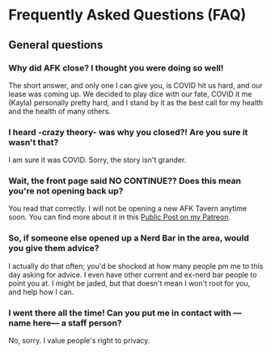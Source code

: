 # Frequently Asked Questions (FAQ)

## General questions

### Why did AFK close? I thought you were doing so well!
The short answer, and only one I can give you, is COVID hit us hard, and our lease was coming up. We decided to play dice with our fate, COVID it me (Kayla) personally pretty hard, and I stand by it as the best call for my health and the health of many others. 

### I heard **-crazy theory-** was why you closed?! Are you sure it wasn't that?
I am sure it was COVID. Sorry, the story isn't grander.

### Wait, the front page said NO CONTINUE?? Does this mean you're not opening back up?
You read that correctly. I will not be opening a new AFK Tavern anytime soon. You can find more about it in this [Public Post on my Patreon](https://www.patreon.com/posts/76658331).

### So, if someone else opened up a Nerd Bar in the area, would you give them advice?
I actually do that often; you'd be shocked at how many people pm me to this day asking for advice. I even have other current and ex-nerd bar people to point you at. I might be jaded, but that doesn't mean I won't root for you, and help how I can.

### I went there all the time! Can you put me in contact with **—name here—** a staff person?
No, sorry. I value people's right to privacy.